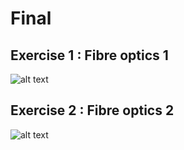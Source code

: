 # Final

## Exercise 1 : Fibre optics 1

![alt text][f-ex1]

## Exercise 2 : Fibre optics 2

![alt text][f-ex2]

[f-ex1]: https://github.com/glegoux/mdf/blob/master/2016/final/ex1/direction.png "f-ex1"
[f-ex2]: https://github.com/glegoux/mdf/blob/master/2016/final/ex2/direction.png "f-ex2"

